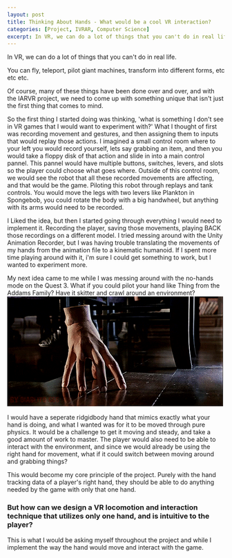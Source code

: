 ```yaml
---
layout: post
title: Thinking About Hands - What would be a cool VR interaction?
categories: [Project, IVRAR, Computer Science]
excerpt: In VR, we can do a lot of things that you can't do in real life.
---
```


In VR, we can do a lot of things that you can't do in real life.

You can fly, teleport, pilot giant machines, transform into different forms, etc etc etc.

Of course, many of these things have been done over and over, and with the IARVR project, we need to come up with something unique that isn't just the first thing that comes to mind.

So the first thing I started doing was thinking, 'what is something I don't see in VR games that I would want to experiment with?' What I thought of first was recording movement and gestures, and then assigning them to inputs that would replay those actions.
I imagined a small control room where to your left you would record yourself, lets say grabbing an item, and then you would take a floppy disk of that action and slide in into a main control pannel. This pannel would have multiple buttons, switches, levers, and slots so the player could choose what goes where.
Outside of this control room, we would see the robot that all these recorded movements are affecting, and that would be the game. Piloting this robot through replays and tank controls. You would move the legs with two levers like Plankton in Spongebob, you could rotate the body with a big handwheel, but anything with its arms would need to be recorded.

I Liked the idea, but then I started going through everything I would need to implement it. Recording the player, saving those movements, playing BACK those recordings on a different model. I tried messing around with the Unity Animation Recorder, but I was having trouble translating the movements of my hands from the animation file to a kinematic humanoid. If I spent more time playing around with it, i'm sure I could get something to work, but I wanted to experiment more.

My next idea came to me while I was messing around with the no-hands mode on the Quest 3. What if you could pilot your hand like Thing from the Addams Family? Have it skitter and crawl around an environment?
![](/images/thething.gif)

I would have a seperate ridgidbody hand that mimics exactly what your hand is doing, and what I wanted was for it to be moved through pure physics. It would be a challenge to get it moving and steady, and take a good amount of work to master.
The player would also need to be able to interact with the environment, and since we would already be using the right hand for movement, what if it could switch between moving around and grabbing things?

This would become my core principle of the project. Purely with the hand tracking data of a player's right hand, they should be able to do anything needed by the game with only that one hand.
### But how can we design a VR locomotion and interaction technique that utilizes only one hand, and is intuitive to the player? 
This is what I would be asking myself throughout the project and while I implement the way the hand would move and interact with the game.
